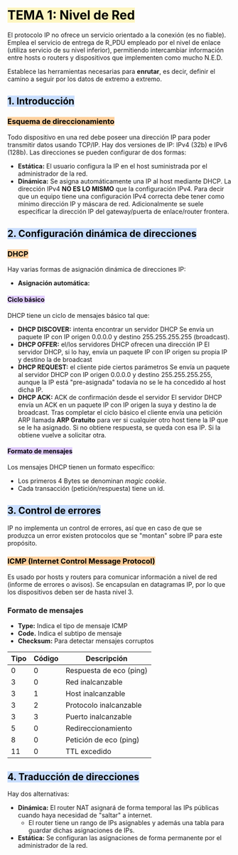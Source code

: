 # <mark style="background: #FFF3A3A6;">TEMA 1: Nivel de Red</mark>
El protocolo IP no ofrece un servicio orientado a la conexión (es no fiable). Emplea el servicio de entrega de R_PDU empleado por el nivel de enlace (utiliza servicio de su nivel inferior), permitiendo intercambiar información entre hosts o routers y dispositivos que implementen como mucho N.E.D.

Establece las herramientas necesarias para **enrutar**, es decir, definir el camino a seguir por los datos de extremo a extremo.
## <mark style="background: #ADCCFFA6;">1. Introducción</mark>
### <mark style="background: #FFB86CA6;">Esquema de direccionamiento</mark>
Todo dispositivo en una red debe poseer una dirección IP para poder transmitir datos usando TCP/IP. Hay dos versiones de IP: IPv4 (32b) e IPv6 (128b). Las direcciones se pueden configurar de dos formas:
- **Estática:** El usuario configura la IP en el host suministrada por el administrador de la red.
- **Dinámica:** Se asigna automáticamente una IP al host mediante DHCP.
La dirección IPv4  **NO ES LO MISMO** que la configuración IPv4. Para decir que un equipo tiene una configuración IPv4 correcta debe tener como mínimo dirección IP y máscara de red. Adicionalmente se suele especificar la dirección IP del gateway/puerta de enlace/router frontera.
## <mark style="background: #ADCCFFA6;">2. Configuración dinámica de direcciones</mark>
### <mark style="background: #FFB86CA6;">DHCP</mark>
Hay varias formas de asignación dinámica de direcciones IP:
- **Asignación automática:** 
#### <mark style="background: #D2B3FFA6;">Ciclo básico</mark>
DHCP tiene un ciclo de mensajes básico tal que:
- **DHCP DISCOVER:** intenta encontrar un servidor DHCP
  Se envía un paquete IP con IP origen 0.0.0.0 y destino 255.255.255.255 (broadcast). 
- **DHCP OFFER:** el/los servidores DHCP ofrecen una dirección IP
  El servidor DHCP, si lo hay, envía un paquete IP con IP origen su propia IP y destino la de broadcast
- **DHCP REQUEST:** el cliente pide ciertos parámetros
  Se envía un paquete al servidor DHCP con IP origen 0.0.0.0 y destino 255.255.255.255, aunque la IP está "pre-asignada" todavía no se le ha concedido al host dicha IP.
- **DHCP ACK:** ACK de confirmación desde el servidor
  El servidor DHCP envía un ACK en un paquete IP con IP origen la suya y destino la de broadcast.
Tras completar el ciclo básico el cliente envía una petición ARP llamada **ARP Gratuito** para ver si cualquier otro host tiene la IP que se le ha asignado. Si no obtiene respuesta, se queda con esa IP. Si la obtiene vuelve a solicitar otra.
#### <mark style="background: #D2B3FFA6;">Formato de mensajes</mark>
Los mensajes DHCP tienen un formato específico:
- Los primeros 4 Bytes se denominan _magic cookie_.
- Cada transacción (petición/respuesta) tiene un id.
## <mark style="background: #ADCCFFA6;">3. Control de errores</mark>
IP no implementa un control de errores, así que en caso de que se produzca un error existen protocolos que se "montan" sobre IP para este propósito.
### <mark style="background: #FFB86CA6;">ICMP (Internet Control Message Protocol)</mark>
Es usado por hosts y routers para comunicar información a nivel de red (informe de errores o avisos). Se encapsulan en datagramas IP, por lo que los dispositivos deben ser de hasta nivel 3.
### Formato de mensajes
- **Type:** Indica el tipo de mensaje ICMP
- **Code.** Indica el subtipo de mensaje
- **Checksum:** Para detectar mensajes corruptos

| Tipo | Código | Descripción             |
| ---- | ------ | ----------------------- |
| 0    | 0      | Respuesta de eco (ping) |
| 3    | 0      | Red inalcanzable        |
| 3    | 1      | Host inalcanzable       |
| 3    | 2      | Protocolo inalcanzable  |
| 3    | 3      | Puerto inalcanzable     |
| 5    | 0      | Redireccionamiento      |
| 8    | 0      | Petición de eco (ping)  |
| 11   | 0      | TTL excedido            |
## <mark style="background: #ADCCFFA6;">4. Traducción de direcciones</mark>
Hay dos alternativas:
- **Dinámica:** El router NAT asignará de forma temporal las IPs públicas cuando haya necesidad de "saltar" a internet.
	- El router tiene un rango de IPs asignables y además una tabla para guardar dichas asignaciones de IPs.
- **Estática:** Se configuran las asignaciones de forma permanente por el administrador de la red.
